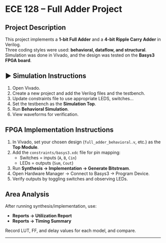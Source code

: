 # ECE 128 – Full Adder Project

##  Project Description
This project implements a **1-bit Full Adder** and a **4-bit Ripple Carry Adder** in Verilog.  
Three coding styles were used: **behavioral, dataflow, and structural**.  
Simulation was done in Vivado, and the design was tested on the **Basys3 FPGA board**.



## ▶️ Simulation Instructions
1. Open Vivado.
2. Create a new project and add the Verilog files and the testbench.
3. Update constraints file to use appropriate LEDS, switches...
4. Set the testbench as the **Simulation Top**.
5. Run **Behavioral Simulation**.
6. View waveforms for verification.

## FPGA Implementation Instructions
1. In Vivado, set your chosen design (`full_adder_behavioral.v`, etc.) as the **Top Module**.
2. Add the `constraints/basys3.xdc` file for pin mapping:
   - Switches = inputs (`A`, `B`, `Cin`)
   - LEDs = outputs (`Sum`, `Cout`)
3. Run **Synthesis → Implementation → Generate Bitstream**.
4. Open Hardware Manager → Connect to Basys3 → Program Device.
5. Verify outputs by toggling switches and observing LEDs.

## Area Analysis
After running synthesis/implementation, use:
- **Reports → Utilization Report**
- **Reports → Timing Summary**

Record LUT, FF, and delay values for each model, and compare.

---

